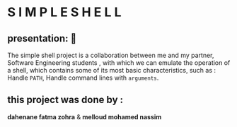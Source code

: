 # S I M P L E   S H E L L

## presentation: 🚀

The simple shell project is a collaboration between me and my partner, Software Engineering students , with which we can emulate the operation of a shell, which contains some of its most basic characteristics, such as : Handle `PATH`, Handle command lines with `arguments`.

## this project was done by :
**dahenane fatma zohra** & **melloud mohamed nassim**
